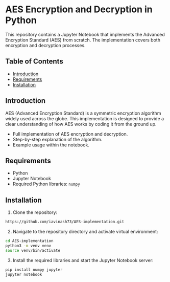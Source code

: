 # AES Encryption and Decryption in Python

This repository contains a Jupyter Notebook that implements the Advanced Encryption Standard (AES) from scratch. The implementation covers both encryption and decryption processes.

## Table of Contents

- [Introduction](#introduction)
- [Requirements](#requirements)
- [Installation](#installation)

## Introduction

AES (Advanced Encryption Standard) is a symmetric encryption algorithm widely used across the globe. This implementation is designed to provide a clear understanding of how AES works by coding it from the ground up. 

- Full implementation of AES encryption and decryption.
- Step-by-step explanation of the algorithm.
- Example usage within the notebook.

## Requirements

- Python
- Jupyter Notebook
- Required Python libraries: `numpy`

## Installation

1. Clone the repository:

```bash
https://github.com/iavinash73/AES-implementation.git
```

2. Navigate to the repository directory and activate virtual environment:

```bash
cd AES-implementation
python3 -m venv venv
source venv/bin/activate
```

3. Install the required libraries and start the Jupyter Notebook server:

```bash
pip install numpy jupyter
jupyter notebook
```
